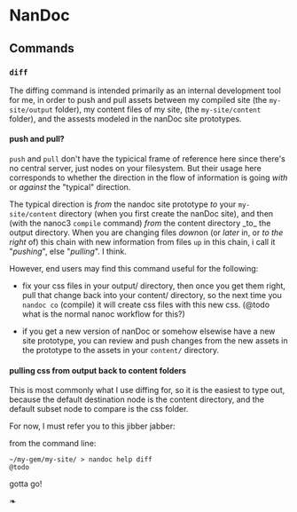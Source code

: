 # NanDoc

## Commands

### `diff`

The diffing command is intended primarily as an internal development tool for me, in order to push and pull assets between my compiled site (the `my-site/output` folder), my content files of my site, (the `my-site/content` folder), and the assests modeled in the nanDoc site prototypes.


<div class='sidebar-right'>

<h4>push and pull?</h4>

<p>
<code>push</code> and <code>pull</code> don't have the typicical frame of reference here since there's no central server, just nodes on your filesystem.  But their usage here corresponds to whether the direction in the flow of information is going <em>with</em> or <em>against</em> the "typical" direction.
</p>

<p>
The typical direction is <em>from</em> the nandoc site prototype <em>to</em> your <code>my-site/content</code> directory (when you first create the nanDoc site), and then (with the nanoc3 <code>compile</code> command) <em>from</em> the content directory _to_ the output directory.  When you are changing files <em>down</em>on (or <em>later</em> in, or <em>to the right</em> of) this chain with new information from files <code>up</code> in this chain, i call it "<em>pushing</em>", else "<em>pulling</em>".  I think.
</p>

</div>


However, end users may find this command useful for the following:

* fix your css files in your output/ directory, then once you get them right, pull that change back into your content/ directory, so the next time you `nandoc co` (compile) it will create css files with this new css. (@todo what is the normal nanoc workflow for this?)

* if you get a new version of nanDoc or somehow elsewise have a new site prototype, you can review and push changes from the new assets in the prototype to the assets in your `content/` directory.


#### pulling css from output back to content folders

This is most commonly what I use diffing for, so it is the easiest to type out, because the default destination node is the content directory, and the default subset node to compare is the css folder.

<div class='clear'></div>


For now, I must refer you to this jibber jabber:

from the command line:
~~~
~/my-gem/my-site/ > nandoc help diff
@todo
~~~

gotta go!

&#10087;
